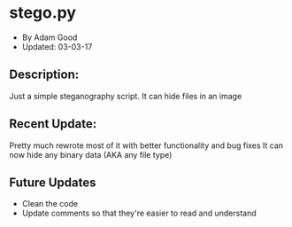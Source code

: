 # stego.py
* By       Adam Good
* Updated: 03-03-17

## Description:
Just a simple steganography script. It can hide files in an image

## Recent Update:
Pretty much rewrote most of it with better functionality and bug fixes
It can now hide any binary data (AKA any file type)

## Future Updates
*   Clean the code
*   Update comments so that they're easier to read and understand
